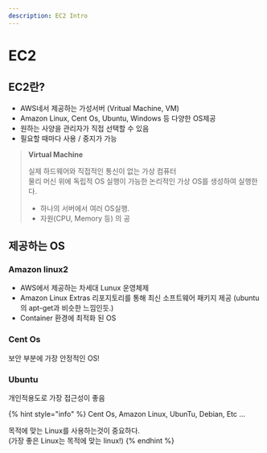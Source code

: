 ```yaml
---
description: EC2 Intro
---
```


# EC2

## EC2란?

* AWS네서 제공하는 가성서버 \(Vritual Machine, VM\)
* Amazon Linux, Cent Os, Ubuntu, Windows 등 다양한 OS제공
* 원하는 사양을 관리자가 직접 선택할 수 있음
* 필요할 때마다 사용 / 중지가 가능

> **Virtual Machine**
>
> 실제 하드웨어와 직접적인 통신이 없는 가상 컴퓨터  
> 물리 머신 위에 독립적 OS 실행이 가능한 논리적인 가상 OS를 생성하여 실행한다.
>
> * 하나의 서버에서 여러 OS실행.
> * 자원\(CPU, Memory 등\) 의 공

## 제공하는 OS

### Amazon linux2

* AWS에서 제공하는 차세대 Lunux 운영체제
* Amazon Linux Extras 리포지토리를 통해 최신 소프트웨어 패키지 제공 \(ubuntu의 apt-get과 비슷한 느낌인듯.\)
* Container 환경에 최적화 된 OS

### Cent Os

보안 부분에 가장 안정적인 OS!

### Ubuntu

개인적용도로 가장 접근성이 좋음

{% hint style="info" %}
Cent Os, Amazon Linux, UbunTu, Debian, Etc ...

목적에 맞는 Linux를 사용하는것이 중요하다.  
\(가장 좋은 Linux는 목적에 맞는 linux!\)
{% endhint %}



